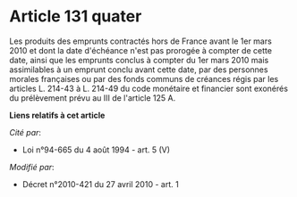 # Article 131 quater

Les produits des emprunts contractés hors de France avant le 1er mars 2010 et dont la date d'échéance n'est pas prorogée à
compter de cette date, ainsi que les emprunts conclus à compter du 1er mars 2010 mais assimilables à un emprunt conclu avant
cette date, par des personnes morales françaises ou par des fonds communs de créances régis par les articles L. 214-43 à L.
214-49 du code monétaire et financier sont exonérés du prélèvement prévu au III de l'article 125 A.

**Liens relatifs à cet article**

_Cité par_:

  - Loi n°94-665 du 4 août 1994 - art. 5 (V)

_Modifié par_:

  - Décret n°2010-421  du 27 avril 2010 - art. 1

